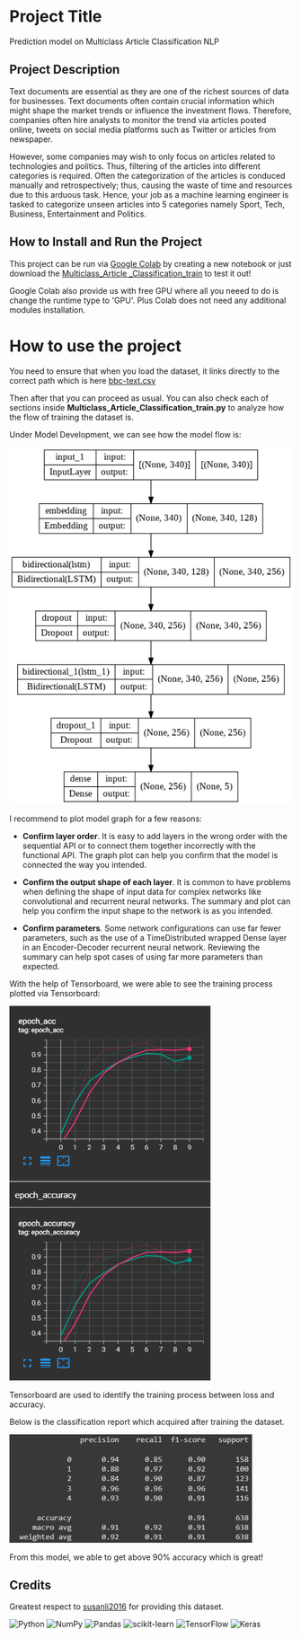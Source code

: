 # Project Title
Prediction model on Multiclass Article Classification NLP

## Project Description
Text documents are essential as they are one of the richest sources of data for businesses. 
Text documents often contain crucial information which might shape the market trends or influence the investment flows. 
Therefore, companies often hire analysts to monitor the trend via articles posted online, 
tweets on social media platforms such as Twitter or articles from newspaper. 

However, some companies may wish to only focus on articles related to technologies and politics. 
Thus, filtering of the articles into different categories is required.
Often the categorization of the articles is conduced manually and retrospectively; thus, causing the waste of time and resources due to this arduous task. 
Hence, your job as a machine learning engineer is tasked to categorize unseen articles into 5 categories namely Sport, Tech, Business, Entertainment and Politics.

## How to Install and Run the Project
This project can be run via [Google Colab](https://colab.research.google.com/?utm_source=scs-index) by creating a new notebook or just download the [Multiclass_Article _Classification_train](https://colab.research.google.com/drive/10TdIMgB3o8LG12AfzT1ECkHpEu-iyA0z?usp=sharing) to test it out!

Google Colab also provide us with free GPU where all you neeed to do is change the runtime type to 'GPU'.
Plus Colab does not need any additional modules installation.

# How to use the project
You need to ensure that when you load the dataset, it links directly to the correct path which is here [bbc-text.csv](https://raw.githubusercontent.com/susanli2016/PyCon-Canada-2019-NLP-Tutorial/master/bbc-text.csv)

Then after that you can proceed as usual. You can also check each of sections inside **Multiclass_Article_Classification_train.py** 
to analyze how the flow of training the dataset is.

Under Model Development, we can see how the model flow is:

![model](https://github.com/Ndinie/Multiclass_Article_Classification_NLP/blob/main/static/model.png)

I recommend to plot model graph for a few reasons:

- **Confirm layer order**. It is easy to add layers in the wrong order with the sequential API or to connect them together incorrectly with the functional API. The graph plot can help you confirm that the model is connected the way you intended.

- **Confirm the output shape of each layer**. It is common to have problems when defining the shape of input data for complex networks like convolutional and recurrent neural networks. The summary and plot can help you confirm the input shape to the network is as you intended.

- **Confirm parameters**. Some network configurations can use far fewer parameters, such as the use of a TimeDistributed wrapped Dense layer in an Encoder-Decoder recurrent neural network. Reviewing the summary can help spot cases of using far more parameters than expected.

With the help of Tensorboard, we were able to see the training process plotted via Tensorboard:

![Training-process-plotted-using-Tensorboard](https://github.com/Ndinie/Multiclass_Article_Classification_NLP/blob/main/static/Training-process-plotted-using-Tensorboard.png)

Tensorboard are used to identify the training process between loss and accuracy.

Below is the classification report which acquired after training the dataset.

![Classification Report](https://github.com/Ndinie/Multiclass_Article_Classification_NLP/blob/main/static/classification-report.png)

From this model, we able to get above 90% accuracy which is great!

## Credits
Greatest respect to [susanli2016](https://github.com/susanli2016/PyCon-Canada-2019-NLP-Tutorial) for providing this dataset.

![Python](https://img.shields.io/badge/python-3670A0?style=for-the-badge&logo=python&logoColor=ffdd54)
![NumPy](https://img.shields.io/badge/numpy-%23013243.svg?style=for-the-badge&logo=numpy&logoColor=white)
![Pandas](https://img.shields.io/badge/pandas-%23150458.svg?style=for-the-badge&logo=pandas&logoColor=white)
![scikit-learn](https://img.shields.io/badge/scikit--learn-%23F7931E.svg?style=for-the-badge&logo=scikit-learn&logoColor=white)
![TensorFlow](https://img.shields.io/badge/TensorFlow-%23FF6F00.svg?style=for-the-badge&logo=TensorFlow&logoColor=white)
![Keras](https://img.shields.io/badge/Keras-%23D00000.svg?style=for-the-badge&logo=Keras&logoColor=white)
